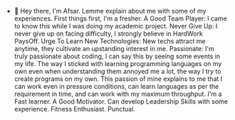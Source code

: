 - 👋 Hey there, I'm Afsar.
Lemme explain about me with some of my experiences.
First things first, I'm a fresher.
A Good Team Player: I came to know this while I was doing my academic project.
Never Give Up: I never give up on facing difficulty, I strongly believe in HardWork PaysOff.
Urge To Learn New Technologies: New techs attract me anytime, they cultivate an upstanding interest in me.
Passionate: I'm truly passionate about coding, I can say this by seeing some events in my life. The way I sticked with learning programming languages on my own even when understanding them annoyed me a lot, the way I try to create programs on my own. 
This passion of mine explains to me that I can work even in pressure conditions, can learn languages as per the requirement in time, and can work with my maximum throughput.
I'm a Fast learner.
A Good Motivator.
Can develop Leadership Skills with some experience.
Fitness Enthusiast.
Punctual.
